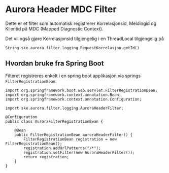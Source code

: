 # Aurora Header MDC Filter

Dette er et filter som automatisk registrerer Korrelasjonsid, Meldingid og Klientid på MDC (Mapped Diagnostic Context).

Det vil også gjøre Korrelasjonsid tilgjengelig i en ThreadLocal tilgjengelig på

    String ske.aurora.filter.logging.RequestKorrelasjon.getId()


## Hvordan bruke fra Spring Boot

Filteret registreres enkelt i en spring boot applikasjon via springs `FilterRegistrationBean`:

    import org.springframework.boot.web.servlet.FilterRegistrationBean;
    import org.springframework.context.annotation.Bean;
    import org.springframework.context.annotation.Configuration;
    
    import ske.aurora.filter.logging.AuroraHeaderFilter;

    @Configuration
    public class AuroraFilterRegistrationBean {
    
        @Bean
        public FilterRegistrationBean auroraHeaderFilter() {
            FilterRegistrationBean registration = new FilterRegistrationBean();
            registration.addUrlPatterns("/*");
            registration.setFilter(new AuroraHeaderFilter());
            return registration;
        }
    }